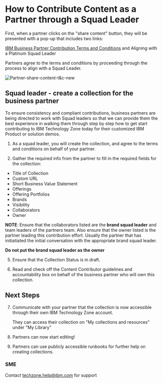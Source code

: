 # How to Contribute Content as a Partner through a Squad Leader

First, when a partner clicks on the "share content" button, they will be presented with a pop-up that includes two links: 

[IBM Business Partner Contribution Terms and Conditions](https://github.com/IBM/itz-support-public/blob/main/IBM-Technology-Zone/IBM-Technology-Zone-Runbooks/bp-contribution-agreement.md) and 
Aligning with a Platinum Squad Leader

Partners agree to the terms and conditions by proceeding through the process to align with a Squad Leader.

![Partner-share-content-t&c-new](Images/Partner-share-content-t%26c-new.png)



## Squad leader - create a collection for the business partner

To ensure consistency and compliant contributions, business partners are being directed to work with Squad leaders so that we can provide them the best experience in walking them through step by step how to get start contributing to IBM Technology Zone today for their customized IBM Product or solution demos. 

1. As a squad leader, you will create the collection, and agree to the terms and conditions on behalf of your partner. 

2. Gather the required info from the partner to fill in the required fields for the collection:
- Title of Collection
- Custom URL
- Short Business Value Statement
- Offerings
- Offering Portfolios
- Brands
- Visibility
- Collaborators
- Owner

**NOTE**: Ensure that the collaborators listed are the **brand squad leader** and team leaders of the partners team. Also ensure that the owner listed is the partner leading this contribution effort. Usually the partner that has initiatiated the initial conversation with the appropriate brand squad leader. 

**Do not put the brand squad leader as the owner**

5. Ensure that the Collection Status is in draft.

6. Read and check off the Content Contributor guidelines and accountability box on behalf of the business partner who will own this collection. 

## Next Steps

7. Communicate with your partner that the collection is now accessible through their own IBM Technology Zone account. 
   
   They can access their collection on "My collections and resources" under "My Library"
   
8. Partners can now start editing!

9. Partners can use publicly accessible runbooks for further help on creating collections. 

### SME

Contact techzone.help@ibm.com for support


